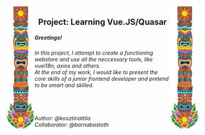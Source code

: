 <div>
  <img align="left" src="./testserv3/src/assets/tiki2.png" alt="">
</div>
<div>
<img align="right" src="./testserv3/src/assets/tiki2.png" alt="">
</div>
  <H2 align="center">Project: Learning Vue.JS/Quasar</H2>
  <H5>Greetings!</H5>
  <H6> In this project, I attempt to create a functioning webstore and use all the neccessary tools, like vuei18n, axios and others.
  <br>
  At the end of my work, I would like to present the core skills of a junior frontend developer and pretend to be smart and skilled.
  </H6>
  <br>
  <H6 align="left">Author: @kosztinattila
    <br>
  Collaborator: @barnabastoth
  </H6>
